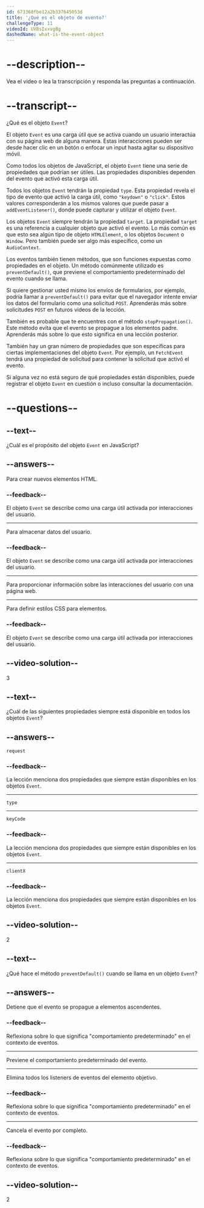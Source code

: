 ```yaml
---
id: 673368fbe12a2b337645053d
title: '¿Qué es el objeto de evento?'
challengeType: 11
videoId: UVBsIxxvgBg
dashedName: what-is-the-event-object
---
```


# --description--

Vea el video o lea la transcripción y responda las preguntas a continuación.

# --transcript--

¿Qué es el objeto `Event`?

El objeto `Event` es una carga útil que se activa cuando un usuario interactúa con su página web de alguna manera. Estas interacciones pueden ser desde hacer clic en un botón o enfocar un input hasta agitar su dispositivo móvil.

Como todos los objetos de JavaScript, el objeto `Event` tiene una serie de propiedades que podrían ser útiles. Las propiedades disponibles dependen del evento que activó esta carga útil.

Todos los objetos `Event` tendrán la propiedad `type`. Esta propiedad revela el tipo de evento que activó la carga útil, como `"keydown"` o `"click"`. Estos valores corresponderán a los mismos valores que puede pasar a `addEventListener()`, donde puede capturar y utilizar el objeto `Event`.

Los objetos `Event` siempre tendrán la propiedad `target`. La propiedad `target` es una referencia a cualquier objeto que activó el evento. Lo más común es que esto sea algún tipo de objeto `HTMLElement`, o los objetos `Document` o `Window`. Pero también puede ser algo más específico, como un `AudioContext`.

Los eventos también tienen métodos, que son funciones expuestas como propiedades en el objeto. Un método comúnmente utilizado es `preventDefault()`, que previene el comportamiento predeterminado del evento cuando se llama.

Si quiere gestionar usted mismo los envíos de formularios, por ejemplo, podría llamar a `preventDefault()` para evitar que el navegador intente enviar los datos del formulario como una solicitud `POST`. Aprenderás más sobre solicitudes `POST` en futuros videos de la lección.

También es probable que te encuentres con el método `stopPropagation()`. Este método evita que el evento se propague a los elementos padre. Aprenderás más sobre lo que esto significa en una lección posterior.

También hay un gran número de propiedades que son específicas para ciertas implementaciones del objeto `Event`. Por ejemplo, un `FetchEvent` tendrá una propiedad de solicitud para contener la solicitud que activó el evento.

Si alguna vez no está seguro de qué propiedades están disponibles, puede registrar el objeto `Event` en cuestión o incluso consultar la documentación.

# --questions--

## --text--

¿Cuál es el propósito del objeto `Event` en JavaScript?

## --answers--

Para crear nuevos elementos HTML.

### --feedback--

El objeto `Event` se describe como una carga útil activada por interacciones del usuario.

---

Para almacenar datos del usuario.

### --feedback--

El objeto `Event` se describe como una carga útil activada por interacciones del usuario.

---

Para proporcionar información sobre las interacciones del usuario con una página web.

---

Para definir estilos CSS para elementos.

### --feedback--

El objeto `Event` se describe como una carga útil activada por interacciones del usuario.

## --video-solution--

3

## --text--

¿Cuál de las siguientes propiedades siempre está disponible en todos los objetos `Event`?

## --answers--

`request`

### --feedback--

La lección menciona dos propiedades que siempre están disponibles en los objetos `Event`.

---

`type`

---

`keyCode`

### --feedback--

La lección menciona dos propiedades que siempre están disponibles en los objetos `Event`.

---

`clientX`

### --feedback--

La lección menciona dos propiedades que siempre están disponibles en los objetos `Event`.

## --video-solution--

2

## --text--

¿Qué hace el método `preventDefault()` cuando se llama en un objeto `Event`?

## --answers--

Detiene que el evento se propague a elementos ascendentes.

### --feedback--

Reflexiona sobre lo que significa "comportamiento predeterminado" en el contexto de eventos.

---

Previene el comportamiento predeterminado del evento.

---

Elimina todos los listeners de eventos del elemento objetivo.

### --feedback--

Reflexiona sobre lo que significa "comportamiento predeterminado" en el contexto de eventos.

---

Cancela el evento por completo.

### --feedback--

Reflexiona sobre lo que significa "comportamiento predeterminado" en el contexto de eventos.

## --video-solution--

2
